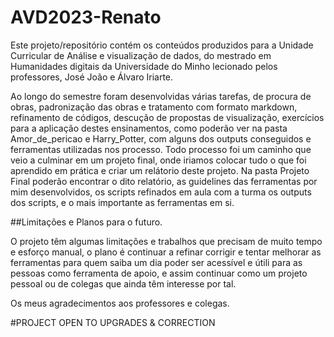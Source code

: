# AVD2023-Renato

Este projeto/repositório contém os conteúdos produzidos para a Unidade Curricular de Análise e visualização de dados, do mestrado em Humanidades digitais da Universidade do Minho lecionado pelos professores, José João e Álvaro Iriarte.

Ao longo do semestre foram desenvolvidas várias tarefas, de procura de obras, padronização das obras e tratamento com formato markdown, refinamento de códigos, descução de propostas de visualização, exercícios para a aplicação destes ensinamentos, como poderão ver na pasta Amor_de_pericao e Harry_Potter, com alguns dos outputs conseguidos e ferramentas utilizadas nos processo.
Todo processo foi um caminho que  veio a culminar em um projeto final, onde iriamos colocar tudo o que foi aprendido em prática e criar um relátorio deste projeto.
Na pasta Projeto Final poderão encontrar o dito relatório, as guidelines das ferramentas por mim desenvolvidos, os scripts refinados em aula com a turma os outputs dos scripts, e o mais importante as ferramentas em si.

##Limitações e Planos para o futuro.

O projeto têm algumas limitações e trabalhos que precisam de muito tempo e esforço manual, o plano é continuar a refinar corrigir e tentar melhorar as ferramentas para quem saiba um dia poder ser acessível e útili para as pessoas como ferramenta de apoio, e assim continuar como um projeto pessoal ou de colegas que ainda têm interesse por tal.

Os meus agradecimentos aos professores e colegas.

#PROJECT OPEN TO UPGRADES & CORRECTION
